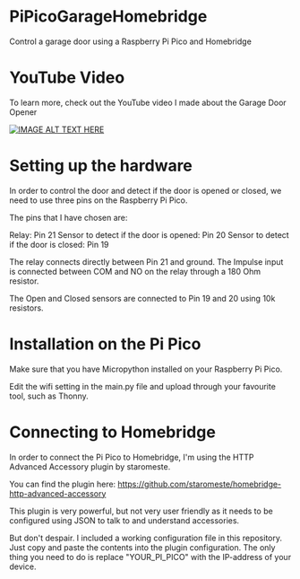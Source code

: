 # PiPicoGarageHomebridge
Control a garage door using a Raspberry Pi Pico and Homebridge

# YouTube Video
To learn more, check out the YouTube video I made about the Garage Door Opener

[![IMAGE ALT TEXT HERE](https://img.youtube.com/vi/-h3uSNCeCGY/0.jpg)](https://www.youtube.com/watch?v=-h3uSNCeCGY)

# Setting up the hardware
In order to control the door and detect if the door is opened or closed, we need to use three pins on the Raspberry Pi Pico.

The pins that I have chosen are:

Relay: Pin 21
Sensor to detect if the door is opened: Pin 20
Sensor to detect if the door is closed: Pin 19

The relay connects directly between Pin 21 and ground. The Impulse input is connected between COM and NO on the relay through a 180 Ohm resistor.

The Open and Closed sensors are connected to Pin 19 and 20 using 10k resistors.

# Installation on the Pi Pico

Make sure that you have Micropython installed on your Raspberry Pi Pico.

Edit the wifi setting in the main.py file and upload through your favourite tool, such as Thonny.

# Connecting to Homebridge

In order to connect the Pi Pico to Homebridge, I'm using the HTTP Advanced Accessory plugin by staromeste.

You can find the plugin here: https://github.com/staromeste/homebridge-http-advanced-accessory

This plugin is very powerful, but not very user friendly as it needs to be configured using JSON to talk to and understand accessories.

But don't despair. I included a working configuration file in this repository. Just copy and paste the contents into the plugin configuration. The only thing you need to do is replace "YOUR_PI_PICO" with the IP-address of your device.

